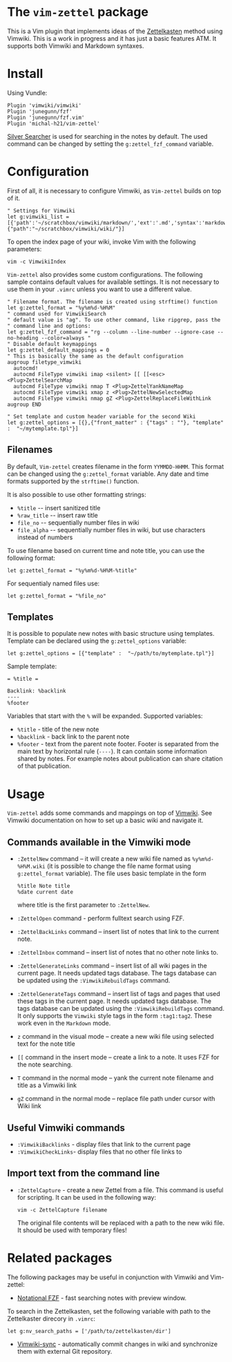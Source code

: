 # The `vim-zettel` package

This is a Vim plugin that implements ideas of the
[Zettelkasten](https://zettelkasten.de/) method using Vimwiki. This is a work
in progress and it has just a basic features ATM. It supports both Vimwiki and
Markdown syntaxes.

# Install

Using Vundle:


    Plugin 'vimwiki/vimwiki'
    Plugin 'junegunn/fzf'
    Plugin 'junegunn/fzf.vim'
    Plugin 'michal-h21/vim-zettel'
    
[Silver Searcher](https://github.com/ggreer/the_silver_searcher) is used for searching in the notes by default. 
The used command can be changed by setting the `g:zettel_fzf_command` variable.

# Configuration

First of all, it is necessary to configure Vimwiki, as `Vim-zettel` builds on top of it.

    " Settings for Vimwiki
    let g:vimwiki_list = [{'path':'~/scratchbox/vimwiki/markdown/','ext':'.md','syntax':'markdown'}, {"path":"~/scratchbox/vimwiki/wiki/"}]

To open the index page of your wiki, invoke Vim with the following parameters:

    vim -c VimwikiIndex


`Vim-zettel` also provides some custom configurations. The following sample
contains default values for  available settings. It is not necessary to use
them in your `.vimrc` unless you want to use a different value.

    " Filename format. The filename is created using strftime() function
    let g:zettel_format = "%y%m%d-%H%M"
    " command used for VimwikiSearch 
    " default value is "ag". To use other command, like ripgrep, pass the
    " command line and options:
    let g:zettel_fzf_command = "rg --column --line-number --ignore-case --no-heading --color=always "
    " Disable default keymappings
    let g:zettel_default_mappings = 0 
    " This is basically the same as the default configuration
    augroup filetype_vimwiki
      autocmd!
      autocmd FileType vimwiki imap <silent> [[ [[<esc><Plug>ZettelSearchMap
      autocmd FileType vimwiki nmap T <Plug>ZettelYankNameMap
      autocmd FileType vimwiki xmap z <Plug>ZettelNewSelectedMap
      autocmd FileType vimwiki nmap gZ <Plug>ZettelReplaceFileWithLink
    augroup END

    " Set template and custom header variable for the second Wiki
    let g:zettel_options = [{},{"front_matter" : {"tags" : ""}, "template" :  "~/mytemplate.tpl"}]

## Filenames

By default, `Vim-zettel` creates filename in the form `YYMMDD-HHMM`. This
format can be changed using the `g:zettel_format` variable. Any date and time
formats supported by the `strftime()` function.

It is also possible to use other formatting strings:

- `%title` -- insert sanitized title
- `%raw_title` -- insert raw title
- `file_no` -- sequentially number files in wiki
- `file_alpha` -- sequentially number files in wiki, but use characters instead of numbers

To use filename based on current time and note title, you can use the following format:

    let g:zettel_format = "%y%m%d-%H%M-%title"

For sequentialy named files use:

    let g:zettel_format = "%file_no"

## Templates

It is possible to populate new notes with basic structure using templates.
Template can be declared using the `g:zettel_options` variable:

    let g:zettel_options = [{"template" :  "~/path/to/mytemplate.tpl"}]

Sample template:

    = %title =
    
    Backlink: %backlink
    ----
    %footer

Variables that start with the `%` will be expanded. Supported variables:

- `%title` - title of the new note
- `%backlink` - back link to the parent note
- `%footer` - text from the parent note footer. Footer is separated from  the
  main text by horizontal rule  (`----`). It can contain some information
  shared by notes. For example notes about publication can share citation of that
  publication.


# Usage

`Vim-zettel` adds some commands and mappings on top of
[Vimwiki](http://vimwiki.github.io/). See Vimwiki documentation on how to set up a
basic wiki and navigate it.

## Commands available in the Vimwiki mode

- `:ZettelNew` command – it will create a new wiki file named as
  `%y%m%d-%H%M.wiki` (it is possible to change the file name format using
  `g:zettel_format` variable). The file uses basic template in the form

  ```
  %title Note title
  %date current date
  ```
  where title is the first parameter to `:ZettelNew`.

- `:ZettelOpen` command - perform fulltext search using FZF.

- `:ZettelBackLinks` command – insert list of notes that link to the current note.

- `:ZettelInbox` command – insert list of notes that no other note links to.

- `:ZettelGenerateLinks` command – insert list of all wiki pages in the current
  page. It needs updated tags database. The tags database can be updated  using the
  `:VimwikiRebuildTags` command.

- `:ZettelGenerateTags` command – insert list of tags and pages that used these tags in the current
  page. It needs updated tags database. The tags database can be updated  using
  the `:VimwikiRebuildTags` command. It only supports the `Vimwiki` style tags in the form `:tag1:tag2`.
  These work even in the `Markdown` mode.

- `z` command in the visual mode – create a new wiki file using selected text
  for the note title 

- `[[` command in the insert mode – create a link to a note. It uses FZF for the note searching.

- `T` command in the normal mode – yank the current note filename and title as a Vimwiki link

- `gZ` command in the normal mode – replace file path under cursor with Wiki link


## Useful Vimwiki commands

- `:VimwikiBacklinks` - display files that link to the current page
- `:VimwikiCheckLinks`- display files that no other file links to

## Import text from the command line

- `:ZettelCapture` - create a new Zettel from a file. This command is useful for scripting. It can be used in the following way:

  ```
  vim -c ZettelCapture filename
  ```

  The original file contents will be replaced with a path to the new wiki file.
  It should be used with temporary files!

# Related packages

The following packages may be useful in conjunction with Vimwiki and Vim-zettel:

- [Notational FZF](https://github.com/alok/notational-fzf-vim) - fast searching notes with preview window.

To search in the Zettelkasten, set the following variable with path to the Zettelkaster direcory in `.vimrc`:

    let g:nv_search_paths = ['/path/to/zettelkasten/dir']

- [Vimwiki-sync](https://github.com/michal-h21/vimwiki-sync) - automatically commit changes in wiki and synchronize them with external Git repository.

